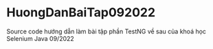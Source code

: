 # HuongDanBaiTap092022
Source code hướng dẫn làm bài tập phần TestNG về sau của khoá học Selenium Java 09/2022
